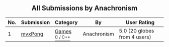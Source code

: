 ﻿<div align="center">

## All Submissions by Anachronism

</div>

No.  | Submission | Category | By   | User Rating
---- | ---------- | -------- | ---- | -----------
1 | [mvxPong<br />](https://github.com/Planet-Source-Code/anachronism-mvxpong__3-3009) | [Games<br /><sup>C / C++</sup>](../ByCategory/games__3-13.md) | Anachronism | 5.0 (20 globes from 4 users)
